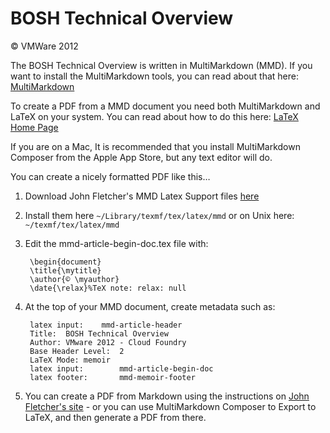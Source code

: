 # BOSH Technical Overview
© VMWare 2012

The BOSH Technical Overview is written in MultiMarkdown (MMD). If you want to install the MultiMarkdown tools, you can read about that here: [MultiMarkdown](https://github.com/fletcher/peg-multimarkdown) 

To create a PDF from a MMD document you need both MultiMarkdown and LaTeX on your system. You can read about how to do this here: [LaTeX Home Page](http://www.latex-project.org/)

If you are on a Mac, It is recommended that you install MultiMarkdown Composer from the Apple App Store, but any text editor will do.

You can create a nicely formatted PDF like this…

1. Download John Fletcher's MMD Latex Support files [here](https://github.com/fletcher/peg-multimarkdown-latex-support)
2. Install them here `~/Library/texmf/tex/latex/mmd` or on Unix here: `~/texmf/tex/latex/mmd`
3. Edit the mmd-article-begin-doc.tex file with:
	
		\begin{document}
		\title{\mytitle}
		\author{© \myauthor}
		\date{\relax}%TeX note: relax: null

4. At the top of your MMD document, create metadata such as:

		latex input:	mmd-article-header
		Title:	BOSH Technical Overview 
		Author:	VMware 2012 - Cloud Foundry
		Base Header Level:	2  
		LaTeX Mode:	memoir  
		latex input:        mmd-article-begin-doc
		latex footer:       mmd-memoir-footer

5. You can create a PDF from Markdown using the instructions on [John Fletcher's site](http://fletcherpenney.net/multimarkdown/) - or you can use MultiMarkdown Composer to Export to LaTeX, and then generate a PDF from there.




